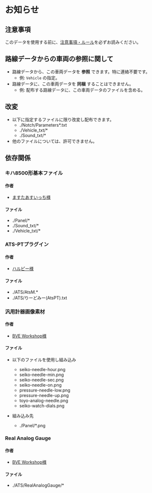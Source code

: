 # お知らせ

## 注意事項

このデータを使用する前に、[注意事項・ルール](https://mikangogo.github.io/posts/informations/)を必ずお読みください。


## 路線データからの車両の参照に関して

- 路線データから、この車両データを **参照** できます。特に連絡不要です。
  - 例: `Vehicle` の指定。
- 路線データに、この車両データを **同梱** することはできません。
  - 例: 配布する路線データに、この車両データのファイルを含める。


## 改変

- 以下に指定するファイルに限り改変し配布できます。
  - ./Notch/Parameters*.txt
  - ./Vehicle_txt/*
  - ./Sound_txt/*
- 他のファイルについては、許可できません。


## 依存関係

### キハ8500形基本ファイル

#### 作者

- [ますたあすいっち様](https://twitter.com/3asterSwitch)

#### ファイル

- ./Panel/*
- ./Sound_txt/*
- ./Vehicle_txt/*

### ATS-PTプラグイン

#### 作者

- [ハルピー様](https://annakaworks.sakura.ne.jp/)

#### ファイル

- ./ATS/AtsM.*
- ./ATS/りーどみー(AtsPT).txt


### 汎用計器画像素材

#### 作者

- [BVE Workshop様](https://bvews.jpn.org)

#### ファイル

- 以下のファイルを使用し組み込み
  - seiko-needle-hour.png
  - seiko-needle-min.png
  - seiko-needle-sec.png
  - seiko-needle-on.png
  - pressure-needle-low.png
  - pressure-needle-up.png
  - toyo-analog-needle.png
  - seiko-watch-dials.png

- 組み込み先
  - ./Panel/*.png


### Real Analog Gauge

#### 作者

- [BVE Workshop様](https://bvews.jpn.org)

#### ファイル

- ./ATS/RealAnalogGauge/*
